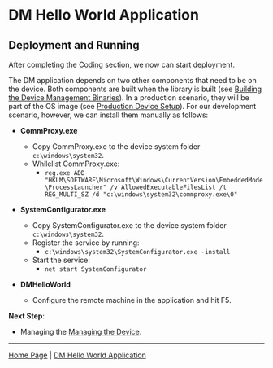 # DM Hello World Application
## Deployment and Running

After completing the [Coding](dm-hello-world-coding.md) section, we now can start deployment.

The DM application depends on two other components that need to be on the device. Both components are built when the library is built (see [Building the Device Management Binaries](building-the-dm-binaries.md)).
In a production scenario, they will be part of the OS image (see [Production Device Setup](production-device-setup.md)). For our development scenario, however, we can install them manually as follows:

- **CommProxy.exe**
  - Copy CommProxy.exe to the device system folder `c:\windows\system32`.
  - Whilelist CommProxy.exe:
      - `reg.exe ADD "HKLM\SOFTWARE\Microsoft\Windows\CurrentVersion\EmbeddedMode\ProcessLauncher" /v AllowedExecutableFilesList /t REG_MULTI_SZ /d "c:\windows\system32\commproxy.exe\0"`

- **SystemConfigurator.exe**
  - Copy SystemConfigurator.exe to the device system folder `c:\windows\system32`.
  - Register the service by running:
      - `c:\windows\system32\SystemConfigurator.exe -install`
  - Start the service:
      - `net start SystemConfigurator`

- **DMHelloWorld**
  - Configure the remote machine in the application and hit F5.

**Next Step**:

- Managing the [Managing the Device](dm-hello-world-managing.md).

----

[Home Page](../README.md) | [DM Hello World Application](dm-hello-world-overview.md)